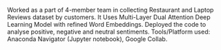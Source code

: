 Worked as a part of 4-member team in collecting Restaurant and Laptop Reviews dataset by customers.
It Uses Multi-Layer Dual Attention Deep Learning Model with refined Word Embeddings.
Deployed the code to analyse positive, negative and neutral sentiments.
Tools/Platform used: Anaconda Navigator (Jupyter notebook), Google Collab.
